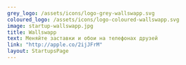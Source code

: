 ```yaml
---
grey_logo: /assets/icons/logo-grey-wallswapp.svg
coloured_logo: /assets/icons/logo-coloured-wallswapp.svg
image: startup-wallswapp.jpg
title: Wallswapp
text: Меняйте заставки и обои на телефонах друзей
link: "http://apple.co/2ijJFrM"
layout: StartupsPage
---
```

